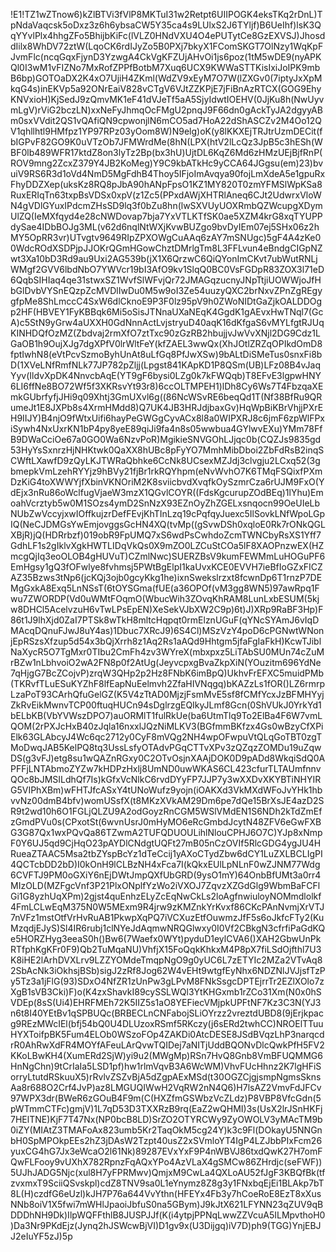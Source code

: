 !E1!TZ1wZTnow6)kZlBTVi3fVlP8MKTuI31w2Retpt6UIIPOGK4eksTKq2rDnL)TpNdaVaqcsk5oDxz3z6h6ybsaCW5Y35ca4s9LUlxS2J6TYljf)B6UeIhf)lsK3QqYYvlPlx4hhgZFo5BhijbKiFc(lVLZ0HNdVXU4O4ePUTytCe8GzEXVSJ)JhosddIilx8WhDV72ztW(LqoCK6rdIJyZo5B0PXj7bkyX1FComSKGT7OlNzy1WqKpFJvmFlc(ncqGqxFjynD3YzwgA4CkVgKFZUjAHvOi1js6poz(1tM5wDE9(nyAPKQl0I3wM1vFIZNo7MxRofZPPfBotbM7Xuq6UCX9KWWaSTTKisIxiJoIPK9mbB6bp)GOTOaDX2K4xO7UjiH4ZKml(WdZV9xEyM7O7W(lZXGv0(7iptyJxXpMkqG4s)inEKVp5a92ONrEaiV828vCTgV6VJtZZKPjE7jFiBnAzRTCX(GOG9EhyKNVxioH)KjSedJ9zQmvMK1eF41dVJeTf5aA5SjyIdwtIOEHV(0JjKu8h(NwUyvmLgV)rViG2bczLN)xxNeFyJhmqOcFMgU2pnqJ9F66dn0gAckTyJA2dgyyABm0sxVVdit2QS1vQAfiQN9cpwonjlN6mCO5ad7HoA22dShASCZv2M4Oo12QV1qhllhtl9HMfpz1YP97RPz03yOom8W)N9elg)oK(y8lKKXEjTRJtrUzmDECit(fbIGPvF82GO9K0uVTzOb7JFMWrdMe(8hN(LPX(htV2lLcQz3JpB5c3hESh(WBF0lb489WFR17ktdZ8on3lyTz2Bp(bx3hU)UjtDL6KqZ6Md6zHMzUEjBjfRnP(ROV9mng2ZcxZ379Y4JB2KoMeg)Y9C9kbATkHc9yCCA64JGgsu(em)23)bvuiV9RS6R3d1oVd4NmD5MgFdhB4Thoy5IFjoImAvqya90fojLmXdeA5e1gpuRxFhyDDZXep(uksKz8RQ8pJbA90hANpFpsO1KZ1MY820T0zmYFMSlWpKSa8RuxERIqTn63txpBsVDSx0xpV(z1Zc5(PPxdAWjXHTRlAneq6CJt2UdwrxVloWN4gVDlGYuxIPdcmZHsSD9lq3f0bZu8hn(lwSXVUyUOXRmbQZWcupgXDymUlZQ(IeMXfqyd4e28cNWDovap7bja7YxVTLKTfSK0ae5XZM4krG8xqTYUPPdySae4IDbBOJg3ML(v62d6nqlNtWXjKvwBUZgo9bvDyIEm07ej5SHx06z2hMY5OpRR3vr)UTvgtv9649RIpZPXOWgCuAAq6zAY7mSNUgc)5gF4A4zKe00WdcROdXSDPjpJJOKrQGmHGowChztDMrlgTm8L3FFLvun4eBndgCIGpNZwt3Xa10bD3Rd9au9Uxi2AG539b(jX1X6QrzwC6QiQYonImCKvt7ubWutRNLjWMgf2GVV6lbdNbO7YWVcr19bI3AfO9kv1SlqQ0BC0VsFGDpR83ZOX3l71eD6QqbSIHIaq4qe31stwxSZ1WvfSlWFvjQr72JMAGqzucnyJNpTtjiUOWWjoJfHbGlDvbVYSnEQzpZcMVDlIwDu0M5w9oI3Ze54uuzyQXC2brNxvZPnZgREgygfpMe8ShLmccC4SxW6dlCknoE9P3F0lz95pV9h0ZWoNIDtGaZjkOALDDOgp2HF(HBVEY1FyKBBqk6Mi5oSisJTNnaUXaNEqK4GgdK1gAEvxHwTNql7(GcA)c5StN9yGrw4aUXXH0GdNnnActLvjstryuD40aqK16dKfgaS6vMYLfgtRJUqKINHDQfOzMZ(Zbdvaj2rmXfO7ztTxc90zGzRB2hbujjvJwVvXNjl2DG9Cdz1LGaOB1h9OujXJg7dgXPfV0lrWltFeY(kfZAEL3wwQx(XhJOtlZRZqOPIkdOmD8fptIwhN8(eVtPcvSzmoByhUnAt8uLfGq8PfJwXSw)9bALtDiSMeTus0snxFi8bD(1XVeLNfRmfNLk77JP782pZljj(Lpgst841KApKD1P8QSm(UB)LFz08B4vJaqYyv(IldvXpDK4NnvcbAqE(YT9gF6bysi0LZg0k7kFWQqb)T8EFvE3lgpwHNY6LI6ffNe8BO72Wf5f3XKRsvYt93r8)6ccOLTMPEH1)lDh8Cy6Ws7T4FbzqaXEmkGUbrfyfjJHi9q09Xhtj3GmUXvl6g((86NcWSvRE6beqQd1T(Nf38BfRu9QRumeJt1E8JXPb8s4XrmHMdd8)Q7UK4JB3HRJdjbaxGv)HqWpBiKBrVhjjPXrEH9IIJY)B4njO9fWtxUifi6hayPeGWGgCyvACx8l8a0WIPXRJ8c6jmF6zpWlFPxiSywh4NxUxrKN1bP4py8yeE89qiJi9fa4n8s05wwbua4GYlwvEXu)YMm78FfB9DWaCciOe67a0GO0Wa6NzvPoR)MgikieSNVGOhLJjqc0b(CQZJs9835gd53HyYsSxnrzHjNHKtwk0QaXX8hUBc8pFyYO7MmhMibDboi2ZbFdRsB2inqSCWftLXawfD9zQyLKJTWRaQbhke6CcNk8UCsexMZJdj3clvgju2LCxq52(3gbmepkVmLzehRYYjz9hBVy21fjBr1rkRQYhpm(eNvWvhO7K6TMqFSQixfPXmDzKiG4toXWWYjfXbinVKNOriM2K8sviicbvdXvqfkOySzmrCza6rUJM9FxO(YdEjx3nRu86oWclfugVjaeW3mzX1QGvlCOYR((FdsKgcurupZOdBEq)1lYhu)EmoahVcrztyb5w0M1SOzs4ymD2SnNzX93EZnOyZhZGELxsnqocn99OeUIeLbNUbZwVccyjxwIOffkujzrDefFEvjKhTInLzq19cPqfqyJuexc5IlSovkLNfWpoLGpIQ(NeCJDMGsYwEmjovggsGcHN4XQ(tvMp((gSvwDSh0xqloE0Rk7rONkQGLXBjR)jQ(HDRrbzf)019obR9FpUMQ7xS6wdPsCwhdoZcmTWNCbyRsXS1Yff7GdhLF1s2gIklvXgkHWTLIDqVkQs0X9mZO0LZCuStCOa5lF8XAOPnzwEX(HZmcgQjIq3eoOLOB4gHUVuT)CZmlNwc)SUERZBsV9kumFEWMmLuHOGuPF6EmHgsy1gQ3fOFwlye8fvhmsj5PWtBgElpI1kaUvxKCE0EVVH7ieBfIoGZxFICZAZ35Bzws3tNp6(jcKQj3ojb0gcyKkg1he)ixnSwekslrzxt8fcwnDp6T1rnzP7DEMgGxkA8Exq5LnNSsT(6tOYSGma(fUE(a36OPOf(vM3gg8WN5)97awRpq1Fwu7ZWORDP(Vd0uWMtFOqmO(WbucWih3ZOvqKhRAM8LunLxbESUM(5kjw8DHCl5AcelvzuH6vTwLPsEpEN)XeSekVJbXW2C9p)6t)J)XRp9RaBF3Hp)F86t1J9lhXjd0ZaI7PTSk8wTkH8mltcHqpqt0rmElznUGuF(qYNcSYAmJ6vIqDMAcqDQnuFJwJ8uY4as)1Dbuc7XRcJ9)6S4Cl)MSzVzY4poD6cPGNwtWNonjEpRSzsXfzup5d54x3bQjXrrh8z1Aq2Rs1aAQd9Hhtgm5jfaFgIaFkH)KcwTJiblNaXycR5O7TgMxr0TIbu2CmFh4zv3WYreX(mbxpxz5LiTAbSU0MUn74cZuMrBZw1nLbhvoiO2wA2FN8p0f2AtUg(JeyvcpxgBvaZkpXiN(YOuzitm696YdNe7qHjgG7BcZCojvP)zrqW3QHp2p2Hz8FNbK6imBpQ)UkhvFrEFXC5muidPMb(TKRvfTLuESuKYZhF8lfEapNuEelmvh2ZfaHIVNqgq)bKAZzLs1fOR()LZ6rmrpLzaPoT93CArhQfuGelGZ(K5V4zTtAD0MjzjFsmMvE5sf8fCMfYcxJzBFMHYyjZkRvEikMwnvTCP00ftuqHUCn94sDglrzgEQIkyJLmf8Gcn(0ShVUkJ0YrkYd1bELbKB(VbYVWszDPO7)auORMlT1fulRkUe(ba6UtmTlq9To2ElBa4F6W7vmLQOM(2rPXJcHxB40zJqla16nxxlJQzNiMLKV3(BGfmmBKfzx4Gs0wBzyCfXPiElk63GLAbcyJ4Wc6qc2712y0CyF8mVQg2NH4wpOFwpuVtQLqGoTBT0zgTMoDwqJAB5KelPQ8tq3UssLsfyOTAdvPGqCTTvXPv3zQZqzZOMDu19uZqwDS(g3vFJ)etg8su1wQAZnRGxy0C2OTvOsjnXAAjDOK0D9pADd8WkqiSdQ0APFFjLNTAbmoZYZw7kHDPzHxlj8UmND0uwWKAS6CL423cfurTLTAUmfnnvQOc8bJMSILdhQf7Is)kGfxVcNlkC6rvdDYyFP7JJP7y3wXXDvXKYBTiNHYIRG5VIPhXBm)wFHTJfcASxY4tUNoWufz9yojn(iOAKXd3VkMXdWFoJvYHk1hbvvNz00dmB4bfv)womUSsfX(t8MKzXVkAM29Dm6pe7dQe15BrXsJE4azD2SR9t2wd10h6O1FGLjQLZU9A2odGoyzRnCGM5WSlVMdEN1S6NDh2kTdZmEfzGmdPVu0s(CPxotSt(6wvnUsrJ0mHyMO6eRcGmbdJcytN48ZFV6eGwFXBG3G87Qx1wxPQvQa86TZwmA2TUFQDUOULihlNlouCPHJ6O7C)YJp8xNmpF0Y6UJ5qd9CjHqO23pAYDlCNdgtUQFt27mB05nCzOVIf5RlcGDG4ygJU4HRueaZTAAC5Msa2tbZYspBcYz1dTeCcij1yAXoCTydZbw6dCY1LuZXLBCLIgPI4QCTcbDD2bD)I0kOnH9lCLBzNH4xFca7I(kQkxEUlLpNLnF0wZJNM77Wdg6CVFTJ9PM0oGXiY6nEjDWtJmpQXfUbGRD(9ysO1mY)64OnbBfUMt3a0rr4MIzOLD(MZFgcVnf3P21PlxONplfYzWo2iVXOJ7ZqvzXZGdGlg9WbmBaFCFlGi1G8yzhUqXPm)2gjst4quEnhzELyZcEqNwCkLs2loAgfnwiuloyNOMmdlolkf4FmLCLwEqM375N0W5MExm9R4jrw9zKMZnkYrKvxf86CKcPAnNvmjXrVTJ7nVFz1mstOtfVrHvRuAB1PkwpXqPQ7iVCXuzEtfOuwmzJfF5s6oJkfcFTy2(KuMzqdjEJyS)Sl4IR6rubj1clNYeJdAqmwNRQGlwxy0I0Vf2CBkgN3cfrfiPaGdKQe5HORZHyg3eeaS0h()Bw6(7Waefx0WYt)pyduD1eylCVA6()XAH2GbwUnPkRTfphKgKFr0F9)Qb2TuMqaNU)VhfjX15FoQqkKhkxM4P8pX7fiLSdOjfthl7U3K8iHE2lArhDVXLrv9LZZYOMdeTmqpNgO9g0yUC6L7zETYIc2MZa2VTvAq82SbAcNk3iOkhsjBSb)sigJ2zRf8Jog62W4vEHt9wtgfEyNhx6NDZNlJVJjsfTzPy5Tz3a1jFlG(93)SDxO4NfZR1zUnPw3gLPvM8FNkSsgcDPTEjrrTr2EZlXOlo7zXgB1sVB3Cki)F)o(K4zxShavkI89cySSLWQl3YtKHGxmb1rZCo31Xm(N0x0hSVDEp(8sS(Ui4)EHRFMEh72K5IIZ5s1aO8YEFiecVMjpkUPFtNF7Kz3C3N(YJ3n6t8I40YEtBv1qSPBUQc(BRBECLnCNFabojSLiOYrzz2vreztdUBD8(9jErjkpacg9REzMWcIEl(bfj54bQ0U4DLUzoxRSmf5RKczy(j6sERd2twhCC)NROElTTuuHYXToifpBK5Fum4ELOb0WSzoFOp4ZAKDi0AtcDESE8JSdBVqzLhP3narqcdrR0AhRwXdFR4MOYfAFeuLArQvwTQIDej7aNITjUddBQONvDlcQwkPfH5FV2KKoLBwKH4(XumERd2SjW)yi9u2(MWgMp)RSn7HvQ8Gnb8VmBFUQMMG6HnNgChn)9tCrIaIa5LSD1pf)hw1rlmVqvB3A6WcWM)VhvFUcHhnz2K7lgHFiSorryLtutdRSkuuX5)rRvlvZSZvBjA5dZgpAExMSd(t30OGZCjgjsmpNgmsSknsAa8r688O2Crf4JvP)az8LMGUQIWwH2VqRW2nN4Q6)H7lsAZ2VmvFdJFCv97WPX3dr(BWeR6zGOuB4F9m(C(HXZfmGSWbzVcZLdz)P8VBP8VfcGdn(5pWTmmCTFc)gmjV)1L7qD53D3TXXRzB9rq(EaZ2wQHMI)3s(UsX2lrJSnHKFj7HElTNE)KjF7T47Nx(NP0bcB8LD)SrZO2OTYRCWy9ZyOWOLV3yMAcTM9b0iZY(MIAtZ3TMAFoAx823umb5Kr2TaqOkM5cg24Y)k3c9Fl(DOkayU5NNGnbH0SpMPOkpEEs2hZ3jDAsW2Tzpt40usZ2xSVmloYT4IgP4LZJbbPIxFcm26yuxCG4hG7Jx3eWcaO2l61Nk)89287EVxYxF9P4nWBVJ86txdQwK27H7omFQwFLFooy9vUXhX782RpnzFqAQxYPo4AzVLaX4gSMCw86ZHrdjc(seFWF))5UJhJADG5Njc(xul8H7yFPRMwv)QmjxM9CwLa4QXLoAU52fJgF3KBQfBk(tfzvxmxT9SciiQSvskpl)cdZ8TNV9sa0L1eYnymz8Z8g3y1FNxbqEjEi1BLAkp7bT8L(H)czdfG6eUzl)kJH7P76a644VvYthn(HFEYx4Fb3y7hCoeRoE8EzT8xXusNNb8oiV1X5fwi7mWHlJpaoiJbfuS0na5GBym)J9kJtX621LFYNN23qZUV9qBDDDhNH9Dk)IlpWQFFthlB8JUSPJJf(K(i4ytpjPPNqLwwZZVcuA5ILMpvthoH0)Da3Nr9PKdEjz(Jynq2hJSWcwBjVI)D1gv9x(U3Dijgq)iV7D)ph9(TGG)YnjEBJJ2eIuYF5zJ)5p